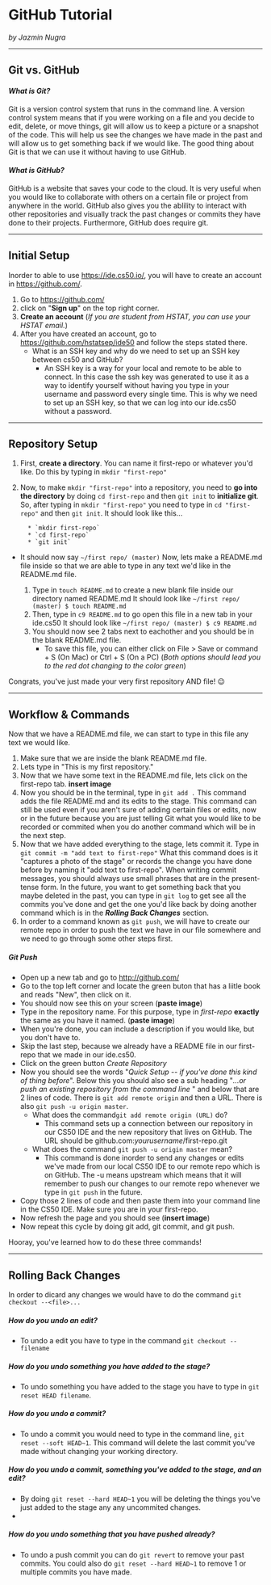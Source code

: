 # GitHub Tutorial

_by Jazmin Nugra_

---
## Git vs. GitHub

#### _What is Git?_
Git is a version control system that runs in the command line. A version control system means that if you were working on a file and you decide to edit, delete, or move things, git will allow us to keep a picture or a snapshot of the code. This will help us see the changes we have made in the past and will allow us to get something back if we would like. The good thing about Git is that we can use it without having to use GitHub.
#### _What is GitHub?_
GitHub is a website that saves your code to the cloud. It is very useful when you would like to collaborate with others on a certain file or project from anywhere in the world. GitHub also gives you the ablility to interact with other repositories and visually track the past changes or commits they have done to their projects. Furthermore, GitHub does require git.



---
## Initial Setup
Inorder to able to use https://ide.cs50.io/, you will have to create an account in https://github.com/.
1. Go to https://github.com/
2. click on "**Sign up**" on the top right corner.
3. **Create an account** (_If you are student from HSTAT, you can use your HSTAT email._)
4. After you have created an account, go to https://github.com/hstatsep/ide50 and follow the steps stated there.
   * What is an SSH key and why do we need to set up an SSH key between cs50 and GitHub?
     * An SSH key is a way for your local and remote to be able to connect. In this case the ssh key was generated to use it as a way to identify yourself without having you type in your username and password every single time. This is why we need to set up an SSH key, so that we can log into our ide.cs50 without a password.



---
## Repository Setup
1. First, **create a directory**. You can name it first-repo or whatever you'd like. Do this by typing in `mkdir "first-repo"`
2. Now, to make `mkdir "first-repo"` into a repository, you need to **go into the directory** by doing `cd first-repo` and then `git init` to **initialize git**. So, after typing in `mkdir "first-repo"` you need to type in `cd "first-repo"` and then `git init`. It should look like this...

         * `mkdir first-repo`
         * `cd first-repo`
         * `git init`
* It should now say `~/first repo/ (master)`
Now, lets make a README.md file inside  so that we are able to type in any text we'd like in the README.md file.

  1. Type in `touch README.md` to create a new blank file inside our directory named README.md
          It should look like `~/first repo/ (master) $ touch README.md`
  2. Then, type in `c9 README.md` to go open this file in a new tab in your ide.cs50
          It should look like  `~/first repo/ (master) $ c9 README.md`
  3. You should now see 2 tabs next to eachother and you should be in the blank README.md file.
     * To save this file, you can either click on File > Save or command + S (On Mac) or Ctrl + S (On a PC)  (_Both options should lead you to the red dot changing to the color green_)


Congrats, you've just made your very first repository AND file! :wink:

---
## Workflow & Commands

Now that we have a README.md file, we can start to type in this file any text we would like.
1. Make sure that we are inside the blank README.md file.
2. Lets type in "This is my first repository."
3. Now that we have some text in the README.md file, lets click on the first-repo tab. **insert image**
4. Now you should be in the terminal, type in `git add .` This command adds the file README.md  and its edits to the stage. This command can still be used even if you aren't sure of adding certain files or edits, now or in the future because you are just telling Git what you would like to be recorded or commited when you do another command which will be in the next step.
5. Now that we have added everything to the stage, lets commit it. Type in `git commit -m "add text to first-repo"` What this command does is it "captures a photo of the stage" or records the change you have done before by naming it "add text to first-repo". When writing commit messages, you should always use small phrases that are in the present-tense form. In the future, you want to get something back that you maybe deleted in the past, you can type in `git log` to get see all the commits you've done and get the one you'd like back by doing another command which is in the **_Rolling Back Changes_** section.
6. In order to a command known as `git push`, we will have to create our remote repo in order to push the text we have in our file somewhere and we need to go through some other steps first.

  ##### _Git Push_

  * Open up a new tab and go to http://github.com/
  * Go to the top left corner and locate the green buton that has a liitle book and reads "New", then click on it.
  * You should now see this on your screen  (**paste image**)
  * Type in the repository name. For this purpose, type in _first-repo_ **exactly** the same as you have it named.  (**paste image**)
  * When you're done, you can include a description if you would like, but you don't have to.
  * Skip the last step, because we already have a README file in our first-repo that we made in our ide.cs50.
  * Click on the green button _Create Repository_
  * Now you should see the words "_Quick Setup -- if you've done this kind of thing before_". Below this you should also see a sub heading "_...or push an existing repository from the command line_ " and below that are 2 lines of code. There is `git add remote origin` and then a URL. There is also `git push -u origin master`.
       *   What does the command`git add remote origin (URL)` do?
            * This command sets up a connection between our repository in our CS50 IDE and the new repository that lives on GitHub. The URL should be github.com:_yourusername_/first-repo.git
       *  What does the command `git push -u origin master` mean?
            *  This command is done inorder to send any changes or edits we've made from our local CS50 IDE to our remote repo which is on GitHub. The -u means upstream which means that it will remember to push our changes to our remote repo whenever we type in `git push` in the future.
   * Copy those 2 lines of code and then paste them into your command line in the CS50 IDE. Make sure you are in your first-repo.
   * Now refresh the page and you should see (**insert image**)
   * Now repeat this cycle by doing git add, git commit, and git push.

Hooray, you've learned how to do these three commands!



---
## Rolling Back Changes
In order to dicard any changes we would have to do the command `git checkout --<file>...`
##### How do you undo an edit?
* To undo a edit you have to type in the command `git checkout --filename`

##### How do you undo something you have added to the stage?
* To undo something you have added to the stage you have to type in `git reset HEAD filename`.

##### How do you undo a commit?
* To  undo a commit you would need to type in the command line, `git reset --soft HEAD~1`. This command will delete the last commit you've made without changing your working directory.
##### How do you undo a commit, something you've added to the stage, and an edit?
* By doing `git reset --hard HEAD~1` you will be deleting the things you've just added to the stage any any uncommited changes.
*
#####  How do you undo something that you have pushed already?
*  To undo a push commit you can do `git revert` to remove your past commits. You could also do `git reset --hard HEAD~1` to remove 1 or multiple commits you have made.